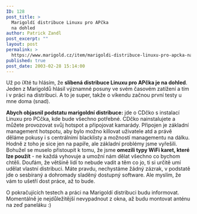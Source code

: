 ```yaml
---
ID: 128
post_title: >
  Marigoldí distribuce Linuxu pro APčka
  na dohled
author: Patrick Zandl
post_excerpt: ""
layout: post
permalink: >
  https://www.marigold.cz/item/marigoldi-distribuce-linuxu-pro-apcka-na-dohled
published: true
post_date: 2003-02-28 15:14:00
---
```

<P>Už po iXté tu hlásím, že <STRONG>slíbená distribuce Linuxu pro APčka je na dohled</STRONG>. Jeden z Marigoldů hlásil významné posuny ve svém časovém zatížení a tím i v práci na distribuci. A to je super, takže o víkendu začnou první testy u mne doma (snad). </P>
<P><STRONG>Abych objasnil podstatu marigoldní distribuce:</STRONG> jde o CDčko s instalací Linuxu pro PCčka, kde bude všechno potřebné. CDčko nainstalujete a můžete provozovat svůj hotspot a připojovat kamarády. Připojen je základní management hotspotu, aby bylo možno killovat uživatele atd&#160;a právě děláme pokusy i s centrálními blacklisty a možností managementu na dálku. Hodně z toho je sice jen na papíře, ale základní problémy jsme vyřešili. Bohužel se muselo přistoupit k tomu, že jsme <STRONG>omezili typy WiFi karet, které lze použít</STRONG> - ne každá vyhovuje a umožní nám dělat všechno co bychom chtěli. Doufám, že většině lidí to nebude vadit a těm co jo, ti si určitě umí udělat vlastní distribuci. Máte pravdu, nechystáme žádný zázrak, v podstatě jde o sesbíraný a dohromady sladěný dostupný software. Ale myslím, že vám to ušetří dost práce, až to bude. </P>
<P>O pokračujících testech a práci na Marigoldí distribuci budu informovat. Momentálně je nejdůležitější nevypadnout z okna, až budu montovat anténu na zeď paneláku :)</P>